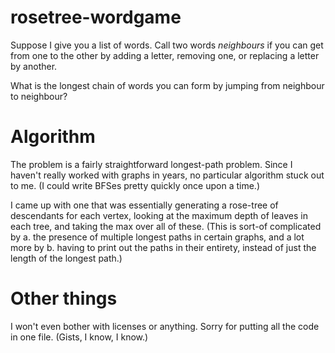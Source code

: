 # rosetree-wordgame
Suppose I give you a list of words. Call two words *neighbours* if you can get from one to the other by adding a letter, removing one, or replacing a letter by another.

What is the longest chain of words you can form by jumping from neighbour to neighbour?

# Algorithm
The problem is a fairly straightforward longest-path problem. Since I haven't really worked with graphs in years, no particular algorithm stuck out to me. (I could write BFSes pretty quickly once upon a time.)

I came up with one that was essentially generating a rose-tree of descendants for each vertex, looking at the maximum depth of leaves in each tree, and taking the max over all of these. (This is sort-of complicated by a. the presence of multiple longest paths in certain graphs, and a lot more by b. having to print out the paths in their entirety, instead of just the length of the longest path.)

# Other things
I won't even bother with licenses or anything. Sorry for putting all the code in one file. (Gists, I know, I know.)
